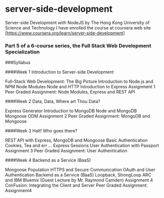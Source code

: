 # server-side-development
Server-side Development with NodeJS by The Hong Kong University of Science and Technology
I have enrolled the course at coursera web site [https://www.coursera.org/learn/server-side-development]

### Part 5 of a 6-course series, the Full Stack Web Development Specialization

###Syllabus

####Week 1
Introduction to Server-side Development

Full-Stack Web Development: The Big Picture
Introduction to Node.js and NPM
Node Modules
Node and HTTP
Introduction to Express
Assignment 1
Peer Graded Assignment: Node Modules, Express and REST API

####Week 2
Data, Data, Where art Thou Data?

Express Generator
Introduction to MongoDB
Node and MongoDB
Mongoose ODM
Assignment 2
Peer Graded Assignment: MongoDB and Mongoose

####Week 3
Halt! Who goes there?

REST API with Express, MongoDB and Mongoose
Basic Authentication
Cookies, Tea and err ... Express Sessions
User Authentication with Passport
Assignment 3
Peer Graded Assignment: User Authentication

####Week 4
Backend as a Service (BaaS)

Mongoose Population
HTTPS and Secure Communication
OAuth and User Authentication
Backend as a Service (BaaS)
Loopback, StrongLoop ARC and IBM Bluemix (Guest Lecture by Mr. Raymond Camden)
Assignment 4
ConFusion: Integrating the Client and Server
Peer Graded Assignment: Assignment4
